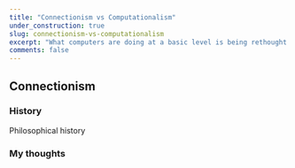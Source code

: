 ```yaml
---
title: "Connectionism vs Computationalism"
under_construction: true
slug: connectionism-vs-computationalism
excerpt: "What computers are doing at a basic level is being rethought. Instead of conceptualizing code as following formal rules strictly to obtain static mathematical relationships with the data, modern algorithms are best explained with dynamic systems. This entire blog is devoted to this idea."
comments: false
---
```


## Connectionism

### History
Philosophical history

### My thoughts
